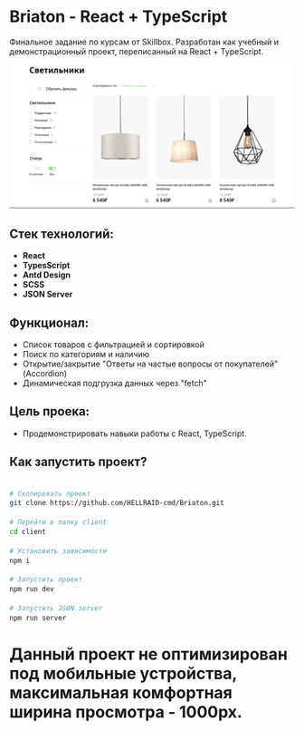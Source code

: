 # Briaton - React + TypeScript

Финальное задание по курсам от Skillbox. Разработан как учебный и демонстрационный проект, переписанный на React + TypeScript.

![Главная страница](client/public/imageProject/image.png)

## Стек технологий:
- **React**
- **TypesScript**
- **Antd Design**
- **SCSS**
- **JSON Server**

## Функционал:
- Список товаров с фильтрацией и сортировкой
- Поиск по категориям и наличию
- Открытие/закрытие "Ответы на частые вопросы от покупателей"(Accordion)
- Динамическая подгрузка данных через "fetch"

## Цель проека:
- Продемонстрировать навыки работы с React, TypeScript.

## Как запустить проект?
```bash

# Скопировать проект
git clone https://github.com/HELLRAID-cmd/Briaton.git

# Перейти в папку client
cd client

# Установить зависимости
npm i

# Запустить проект
npm run dev

# Запустить JSON server
npm run server
```

# Данный проект не оптимизирован под мобильные устройства, максимальная комфортная ширина просмотра - 1000px.

